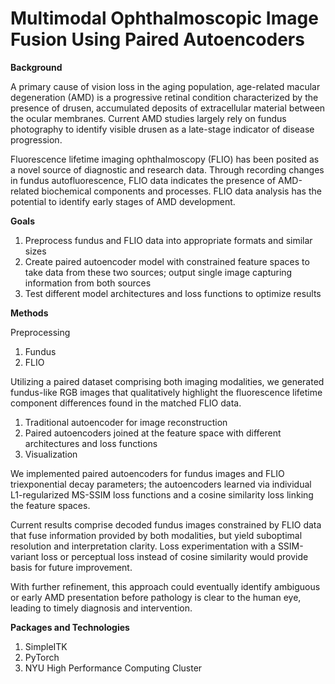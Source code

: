 # Multimodal Ophthalmoscopic Image Fusion Using Paired Autoencoders

**Background**

A primary cause of vision loss in the aging population, age-related macular degeneration (AMD) is a progressive retinal condition characterized by the presence of drusen, accumulated deposits of extracellular material between the ocular membranes.
Current AMD studies largely rely on fundus photography to identify visible drusen as a late-stage indicator of disease progression.

Fluorescence lifetime imaging ophthalmoscopy (FLIO) has been posited as a novel source of diagnostic and research data. Through recording changes in fundus autofluorescence, FLIO  data indicates the presence of AMD-related biochemical components and processes. FLIO data analysis has the potential to identify early stages of AMD development.

**Goals**

1) Preprocess fundus and FLIO data into appropriate formats and similar sizes
2) Create paired autoencoder model with constrained feature spaces to take data from these two sources; output single image capturing information from both sources
3) Test different model architectures and loss functions to optimize results 

**Methods**

Preprocessing

1) Fundus
2) FLIO

Utilizing a paired dataset comprising both imaging modalities, we generated fundus-like RGB images that qualitatively highlight the fluorescence lifetime component differences found in the matched FLIO data.

1) Traditional autoencoder for image reconstruction
2) Paired autoencoders joined at the feature space with different architectures and loss functions
3) Visualization

We implemented paired autoencoders for fundus images and FLIO triexponential decay parameters; the autoencoders learned via individual L1-regularized MS-SSIM loss functions and a cosine similarity loss linking the feature spaces.

Current results comprise decoded fundus images constrained by FLIO data that fuse information provided by both modalities, but yield suboptimal resolution and interpretation clarity. Loss experimentation with a SSIM-variant loss or perceptual loss instead of cosine similarity would provide basis for future improvement.

With further refinement, this approach could eventually identify ambiguous or early AMD presentation before pathology is clear to the human eye, leading to timely diagnosis and intervention.

**Packages and Technologies**

1) SimpleITK
2) PyTorch
3) NYU High Performance Computing Cluster

